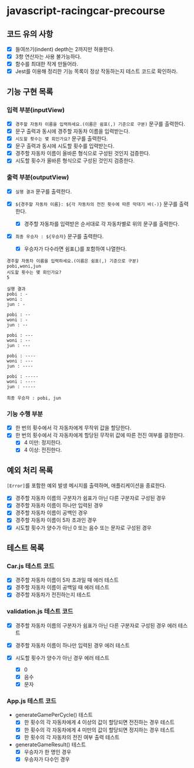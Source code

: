 # javascript-racingcar-precourse

## 코드 유의 사항

- [x] 들여쓰기(indent) depth는 2까지만 허용한다.
- [x] 3항 연산자는 사용 불가능하다.
- [x] 함수를 최대한 작게 만들어라.
- [x] Jest를 이용해 정리한 기능 목록이 정상 작동하는지 테스트 코드로 확인하라.

## 기능 구현 목록

### 입력 부분(inputView)

- [x] `경주할 자동차 이름을 입력하세요.(이름은 쉼표(,) 기준으로 구분)` 문구를 출력한다.
- [x] 문구 출력과 동시에 경주할 자동차 이름을 입력받는다.
- [x] `시도할 횟수는 몇 회인가요?` 문구를 출력한다.
- [x] 문구 출력과 동시에 시도할 횟수를 입력받는다.
- [x] 경주할 자동차 이름이 올바른 형식으로 구성된 것인지 검증한다.
- [x] 시도할 횟수가 올바른 형식으로 구성된 것인지 검증한다.

### 출력 부분(outputView)

- [x] `실행 결과` 문구를 출력한다.
- [x] `${경주할 자동차 이름}: ${각 자동차의 전진 횟수에 따른 막대기 바(-)}` 문구를 출력한다.

  - [x] 경주할 자동차를 입력받은 순서대로 각 자동차별로 위의 문구를 출력한다.

- [x] `최종 우승자 : ${우승자}` 문구를 출력한다.
  - [x] 우승자가 다수라면 쉼표(,)를 포함하여 나열한다.

```
경주할 자동차 이름을 입력하세요.(이름은 쉼표(,) 기준으로 구분)
pobi,woni,jun
시도할 횟수는 몇 회인가요?
5

실행 결과
pobi : -
woni :
jun : -

pobi : --
woni : -
jun : --

pobi : ---
woni : --
jun : ---

pobi : ----
woni : ---
jun : ----

pobi : -----
woni : ----
jun : -----

최종 우승자 : pobi, jun
```

### 기능 수행 부분

- [x] 한 번의 횟수에서 각 자동차에게 무작위 값을 할당한다.
- [x] 한 번의 횟수에서 각 자동차에게 할당된 무작위 값에 따른 전진 여부를 결정한다.
  - [x] 4 미만: 정지한다.
  - [x] 4 이상: 전진한다.

## 예외 처리 목록

`[Error]`를 포함한 예외 발생 메시지를 출력하며, 애플리케이션을 종료한다.

- [x] 경주할 자동차 이름의 구분자가 쉼표가 아닌 다른 구분자로 구성된 경우
- [x] 경주할 자동차 이름이 하나만 입력된 경우
- [x] 경주할 자동차 이름이 공백인 경우
- [x] 경주할 자동차 이름이 5자 초과인 경우
- [x] 시도할 횟수가 양수가 아닌 0 또는 음수 또는 문자로 구성된 경우

## 테스트 목록

### Car.js 테스트 코드

- [x] 경주할 자동차 이름이 5자 초과일 때 에러 테스트
- [x] 경주할 자동차 이름이 공백일 때 에러 테스트
- [x] 경주할 자동차가 전진하는지 테스트

### validation.js 테스트 코드

- [x] 경주할 자동차 이름의 구분자가 쉼표가 아닌 다른 구분자로 구성된 경우 에러 테스트
- [x] 경주할 자동차 이름이 하나만 입력된 경우 에러 테스트

- [x] 시도할 횟수가 양수가 아닌 경우 에러 테스트
  - [x] 0
  - [x] 음수
  - [x] 문자

### App.js 테스트 코드

- generateGamePerCycle() 테스트
  - [x] 한 횟수의 각 자동차에게 4 이상의 값이 할당되면 전진하는 경우 테스트
  - [x] 한 횟수의 각 자동차에게 4 미만의 값이 할당되면 정지하는 경우 테스트
  - [x] 한 횟수의 각 자동차의 전진 여부 출력 테스트
- generateGameResult() 테스트
  - [x] 우승자가 한 명인 경우
  - [x] 우승자가 다수인 경우
